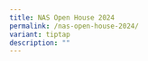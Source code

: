 ```yaml
---
title: NAS Open House 2024
permalink: /nas-open-house-2024/
variant: tiptap
description: ""
---
```

